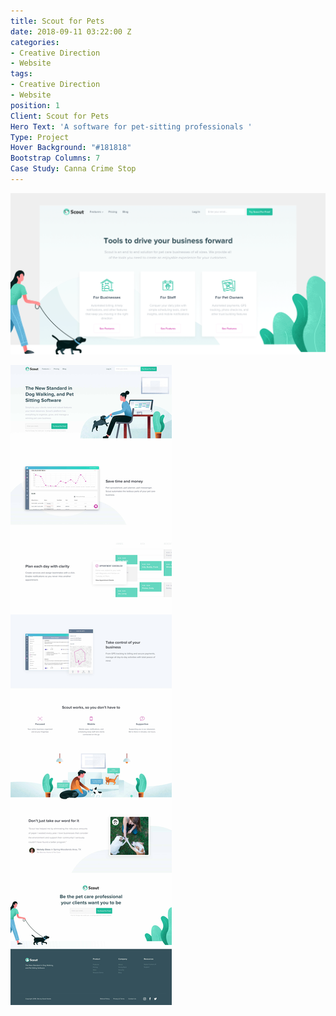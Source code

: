 ```yaml
---
title: Scout for Pets
date: 2018-09-11 03:22:00 Z
categories:
- Creative Direction
- Website
tags:
- Creative Direction
- Website
position: 1
Client: Scout for Pets
Hero Text: 'A software for pet-sitting professionals '
Type: Project
Hover Background: "#181818"
Bootstrap Columns: 7
Case Study: Canna Crime Stop
---
```


![scout-for-pets-hero.png](/img/scout-for-pets-hero.png)​

![scout-for-pets-01.png](/img/scout-for-pets-01.png)​